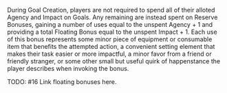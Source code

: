 During Goal Creation, players are not required to spend all of their alloted Agency and Impact on Goals. Any remaining are instead spent on Reserve Bonuses, gaining a number of uses equal to the unspent Agency + 1 and providing a total Floating Bonus equal to the unspent Impact + 1. Each use of this bonus represents some minor piece of equipment or consumable item that benefits the attempted action, a convenient setting element that makes their task easier or more impactful, a minor favor from a friend or friendly stranger, or some other small but useful quirk of happenstance the player describes when invoking the bonus.

TODO: #16 Link floating bonuses here.